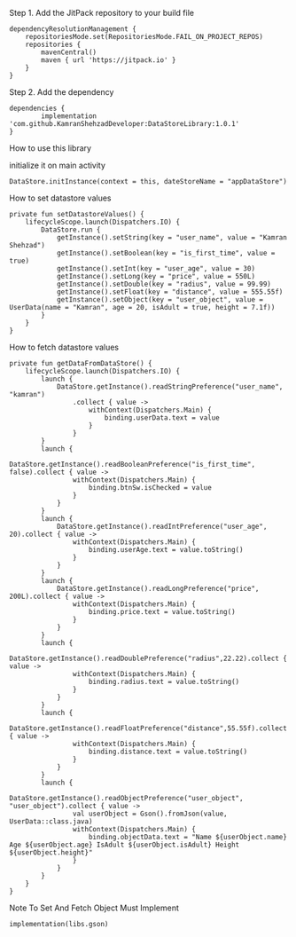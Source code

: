Step 1. Add the JitPack repository to your build file

	dependencyResolutionManagement {
		repositoriesMode.set(RepositoriesMode.FAIL_ON_PROJECT_REPOS)
		repositories {
			mavenCentral()
			maven { url 'https://jitpack.io' }
		}
	}

 Step 2. Add the dependency

	dependencies {
	        implementation 'com.github.KamranShehzadDeveloper:DataStoreLibrary:1.0.1'
	}

How to use this library

initialize it on main activity

    DataStore.initInstance(context = this, dateStoreName = "appDataStore")

How to set datastore values

    private fun setDatastoreValues() {
        lifecycleScope.launch(Dispatchers.IO) {
            DataStore.run {
                getInstance().setString(key = "user_name", value = "Kamran Shehzad")
                getInstance().setBoolean(key = "is_first_time", value = true)
                getInstance().setInt(key = "user_age", value = 30)
                getInstance().setLong(key = "price", value = 550L)
                getInstance().setDouble(key = "radius", value = 99.99)
                getInstance().setFloat(key = "distance", value = 555.55f)
                getInstance().setObject(key = "user_object", value = UserData(name = "Kamran", age = 20, isAdult = true, height = 7.1f))
            }
        }
    }

How to fetch datastore values

    private fun getDataFromDataStore() {
        lifecycleScope.launch(Dispatchers.IO) {
            launch {
                DataStore.getInstance().readStringPreference("user_name", "kamran")
                    .collect { value ->
                        withContext(Dispatchers.Main) {
                            binding.userData.text = value
                        }
                    }
            }
            launch {
                DataStore.getInstance().readBooleanPreference("is_first_time", false).collect { value ->
                    withContext(Dispatchers.Main) {
                        binding.btnSw.isChecked = value
                    }
                }
            }
            launch {
                DataStore.getInstance().readIntPreference("user_age", 20).collect { value ->
                    withContext(Dispatchers.Main) {
                        binding.userAge.text = value.toString()
                    }
                }
            }
            launch {
                DataStore.getInstance().readLongPreference("price", 200L).collect { value ->
                    withContext(Dispatchers.Main) {
                        binding.price.text = value.toString()
                    }
                }
            }
            launch {
                DataStore.getInstance().readDoublePreference("radius",22.22).collect { value ->
                    withContext(Dispatchers.Main) {
                        binding.radius.text = value.toString()
                    }
                }
            }
            launch {
                DataStore.getInstance().readFloatPreference("distance",55.55f).collect { value ->
                    withContext(Dispatchers.Main) {
                        binding.distance.text = value.toString()
                    }
                }
            }
            launch {
                DataStore.getInstance().readObjectPreference("user_object", "user_object").collect { value ->
                    val userObject = Gson().fromJson(value, UserData::class.java)
                    withContext(Dispatchers.Main) {
                        binding.objectData.text = "Name ${userObject.name} Age ${userObject.age} IsAdult ${userObject.isAdult} Height ${userObject.height}"
                    }
                }
            }
        }
    }

  Note To Set And Fetch Object Must Implement 

    implementation(libs.gson)
